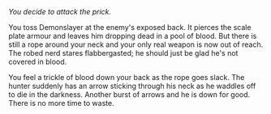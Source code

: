 *You decide to attack the prick.*


You toss Demonslayer at the enemy's exposed back. It pierces the scale plate armour and leaves him dropping dead in a pool of blood. But there is still a rope around your neck and your only real weapon is now out of reach. The robed nerd stares flabbergasted; he should just be glad he's not covered in blood.


You feel a trickle of blood down your back as the rope goes slack. The hunter suddenly has an arrow sticking through his neck as he waddles off to die in the darkness. Another burst of arrows and he is down for good. There is no more time to waste.

